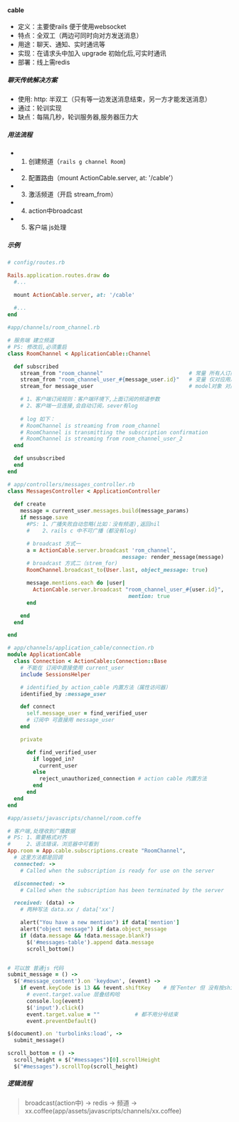 #### cable
- 定义：主要使rails 便于使用websocket
- 特点：全双工（两边可同时向对方发送消息）
- 用途：聊天、通知、实时通讯等
- 实现：在请求头中加入 upgrade 初始化后,可实时通讯
- 部署：线上需redis

##### 聊天传统解决方案
- 使用: http: 半双工（只有等一边发送消息结束，另一方才能发送消息）
- 通过：轮训实现
- 缺点：每隔几秒，轮训服务器,服务器压力大


##### 用法流程
- 1. 创建频道（`rails g channel Room`)
- 2. 配置路由（mount ActionCable.server, at: '/cable'）
- 3. 激活频道（开启 stream_from）
- 4. action中broadcast
- 5. 客户端 js处理

##### 示例
```ruby
# config/routes.rb

Rails.application.routes.draw do
  #...

  mount ActionCable.server, at: '/cable'
  
  #...
end
``` 
```ruby
#app/channels/room_channel.rb

# 服务端 建立频道
# PS: 修改后,必须重启
class RoomChannel < ApplicationCable::Channel

  def subscribed
    stream_from "room_channel"                           # 常量 所有人订阅 全局
    stream_from "room_channel_user_#{message_user.id}"   # 变量 仅对应用户订阅
    stream_for message_user                              # model对象 对应用户端 代表对象订阅

    # 1、客户端订阅规则：客户端环境下,上面订阅的频道参数
    # 2、客户端一旦连接,会自动订阅，sever有log
    
    # log 如下：
    # RoomChannel is streaming from room_channel
    # RoomChannel is transmitting the subscription confirmation
    # RoomChannel is streaming from room_channel_user_2
  end

  def unsubscribed
  end
end
```
```ruby
# app/controllers/messages_controller.rb
class MessagesController < ApplicationController
  
  def create
    message = current_user.messages.build(message_params)
    if message.save
      #PS: 1、广播失败自动忽略(比如：没有频道),返回nil
      #    2、rails c 中不可广播（都没有log)

      # broadcast 方式一
      a = ActionCable.server.broadcast 'rom_channel',
                                    message: render_message(message)
      # broadcast 方式二（strem_for)
      RoomChannel.broadcast_to(User.last, object_message: true)

      message.mentions.each do |user|
        ActionCable.server.broadcast "room_channel_user_#{user.id}",
                                      mention: true
      end

    end
  end

end
```
```ruby
# app/channels/application_cable/connection.rb
module ApplicationCable
  class Connection < ActionCable::Connection::Base
    # 不能在 订阅中直接使用 current_user
    include SessionsHelper

    # identified_by action_cable 内置方法（属性访问器）
    identified_by :message_user

    def connect
      self.message_user = find_verified_user
      # 订阅中 可直接用 message_user
    end

    private

      def find_verified_user
        if logged_in?
          current_user
        else
          reject_unauthorized_connection # action cable 内置方法
        end
      end
  end
end
```

```ruby
#app/assets/javascripts/channel/room.coffe

# 客户端,处理收到广播数据
# PS: 1、需要格式对齐
#     2、语法错误，浏览器中可看到
App.room = App.cable.subscriptions.create "RoomChannel",
  # 这里方法都是回调
  connected: ->
    # Called when the subscription is ready for use on the server

  disconnected: ->
    # Called when the subscription has been terminated by the server

  received: (data) ->
    # 两种写法 data.xx / data['xx']

    alert("You have a new mention") if data['mention']
    alert("object message") if data.object_message
    if (data.message && !data.message.blank?)
      $('#messages-table').append data.message
      scroll_bottom()


# 可以放 普通js 代码
submit_message = () ->
  $('#message_content').on 'keydown', (event) ->
    if event.keyCode is 13 && !event.shiftKey    # 按下enter 但 没有按shift
      # event.target.value 层叠结构哈
      console.log(event)
      $('input').click()
      event.target.value = ""           # 都不用分号结束
      event.preventDefault()

$(document).on 'turbolinks:load', ->
  submit_message()

scroll_bottom = () ->
  scroll_height = $("#messages")[0].scrollHeight
  $("#messages").scrollTop(scroll_height)
```

##### 逻辑流程
> broadcast(action中) -> redis -> 频道 -> xx.coffee(app/assets/javascripts/channels/xx.coffee) 



